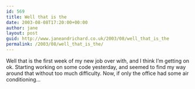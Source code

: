 ```yaml
---
id: 569
title: Well that is the
date: 2003-08-08T17:20:00+00:00
author: jane
layout: post
guid: http://www.janeandrichard.co.uk/2003/08/well_that_is_the
permalink: /2003/08/well_that_is_the/
---
```

Well that is the first week of my new job over with, and I think I&#8217;m getting on ok. Starting working on some code yesterday, and seemed to find my way around that without too much difficulty. Now, if only the office had some air conditioning&#8230;